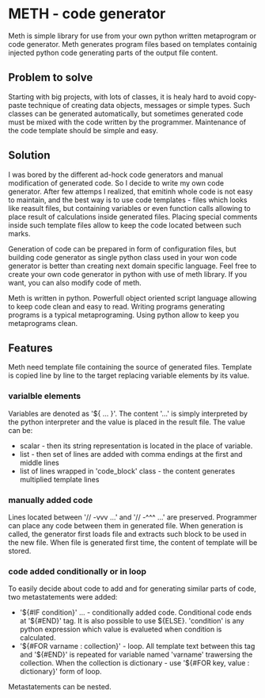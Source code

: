 # METH - code generator

Meth is simple library for use from your own python written metaprogram 
or code generator. Meth generates program files based on templates containig
injected python code generating parts of the output file content. 

## Problem to solve

Starting with big projects, with lots of classes, it is healy hard to avoid
copy-paste technique of creating data objects, messages or simple types. 
Such classes can be generated automatically, but sometimes generated code 
must be mixed with the code written by the programmer. Maintenance of the 
code template should be simple and easy. 

## Solution

I was bored by the different ad-hock code generators and manual modification
of generated code. So I decide to write my own code generator. After few attemps
I realized, that emitinh whole code is not easy to maintain, and the best way is to 
use code templates - files which looks like reasult files, but containing 
variables or even function calls allowing to place result of calculations inside
generated files. Placing special comments inside such template files allow to 
keep the code located between such marks. 

Generation of code can be prepared in form of configuration files, but building 
code generator as single python class used in your won code generator is better 
than creating next domain specific language. Feel free to create your own code 
generator in python with use of meth library. If you want, you can also modify 
code of meth. 

Meth is written in python. Powerfull object oriented script language allowing to 
keep code clean and easy to read. Writing programs generating programs is a 
typical metaprograming. Using python allow to keep you metaprograms clean.

## Features

Meth need template file containing the source of generated files. Template is 
copied line by line to the target replacing variable elements by its value. 

### varialble elements

Variables are denoted as '${ ... }'. The content '...' is simply interpreted 
by the python interpreter and the value is placed in the result file. The value can be: 
- scalar - then its string representation is located in the place of variable.
- list - then set of lines are added with comma endings at the first and middle lines
- list of lines wrapped in 'code_block' class - the content generates multiplied template lines

### manually added code

Lines located between '// -vvv ...' and '// -^^^ ...' are preserved. Programmer can place 
any code between them in generated file. When generation is called, the generator first loads
file and extracts such block to be used in the new file. When file is generated first time, the 
content of template will be stored.

### code added conditionally or in loop

To easily decide about code to add and for generating similar parts of code, two metastatements 
were added:
 - '${#IF condition}' ... - conditionally added code. Conditional code ends at '${#END}' tag. 
   It is also possible to use ${ELSE}. 'condition' is any python expression which value is 
   evalueted when condition is calculated.
 - '${#FOR varname : collection}' - loop. All template text between this tag and '${#END}' is repeated
   for variable named 'varname' trawersing the collection. When the collection is dictionary - 
   use '${#FOR key, value : dictionary}' form of loop.

Metastatements can be nested.
